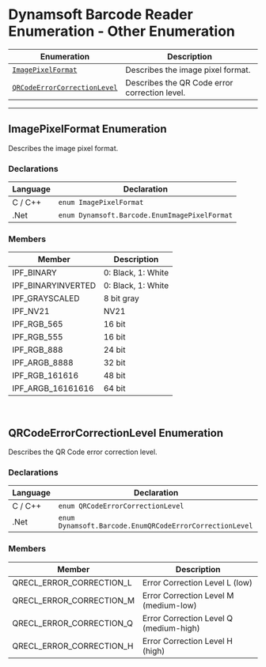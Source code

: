 # Dynamsoft Barcode Reader Enumeration - Other Enumeration

  | Enumeration | Description |
  |-------------|-------------|
  | [`ImagePixelFormat`](#imagepixelformat) | Describes the image pixel format. |
  | [`QRCodeErrorCorrectionLevel`](#qrcodeerrorcorrectionlevel) | Describes the QR Code error correction level.   |
  
---

## ImagePixelFormat Enumeration
Describes the image pixel format.


### Declarations
   
| Language | Declaration |
| -------- | ----------- |
| C / C++ | `enum ImagePixelFormat` |
| .Net | `enum Dynamsoft.Barcode.EnumImagePixelFormat` |


### Members
   
| Member | Description |
| ------ | ----------- |
| IPF_BINARY | 0: Black, 1: White |
| IPF_BINARYINVERTED | 0: Black, 1: White |
| IPF_GRAYSCALED | 8 bit gray |
| IPF_NV21  | NV21 |
| IPF_RGB_565  | 16 bit |
| IPF_RGB_555  | 16 bit |
| IPF_RGB_888  | 24 bit |
| IPF_ARGB_8888  | 32 bit |
| IPF_RGB_161616 | 48 bit |
| IPF_ARGB_16161616 | 64 bit |



&nbsp;



## QRCodeErrorCorrectionLevel Enumeration
Describes the QR Code error correction level.  


### Declarations
   
| Language | Declaration |
| -------- | ----------- |
| C / C++ | `enum QRCodeErrorCorrectionLevel` |
| .Net | `enum Dynamsoft.Barcode.EnumQRCodeErrorCorrectionLevel` |


### Members
   
| Member | Description |
| ------ | ----------- |
| QRECL_ERROR_CORRECTION_L | Error Correction Level L (low) |
| QRECL_ERROR_CORRECTION_M | Error Correction Level M (medium-low) |
| QRECL_ERROR_CORRECTION_Q | Error Correction Level Q (medium-high) |
| QRECL_ERROR_CORRECTION_H | Error Correction Level H (high) |
